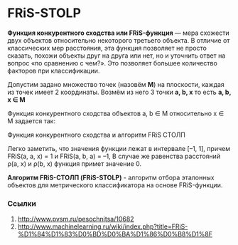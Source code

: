 # FRiS-STOLP

**Функция конкурентного сходства или FRiS-функция** — мера схожести двух объектов относительно некоторого третьего объекта. В отличие от классических мер расстояния, эта функция позволяет не просто сказать, похожи объекты друг на друга или нет, но и уточнить ответ на вопрос «по сравнению с чем?». Это позволяет большее количество факторов при классификации.

Допустим задано множество точек (назовём **M**) на плоскости, каждая из точек имеет 2 координаты. 
Возмём из него 3 точки **a, b, x** то есть **a, b, x ∈ M**

Функция конкурентного сходства объектов a, b ∈ M относительно x ∈ M задается так:

Функция конкурентного сходства и алгоритм FRiS СТОЛП

Легко заметить, что значения функции лежат в интервале [–1, 1], причем FRiS(a, a, x) = 1 и FRiS(a, b, a) = –1, В случае же равенства расстояний ρ(a, x) и ρ(b, x) функция примет значение 0.


**Алгоритм FRiS-СТОЛП (FRiS-STOLP)** - алгоритм отбора эталонных объектов для метрического классификатора на основе FRiS-функции. 
### Ссылки
1. http://www.pvsm.ru/pesochnitsa/10682
2. http://www.machinelearning.ru/wiki/index.php?title=FRiS-%D1%84%D1%83%D0%BD%D0%BA%D1%86%D0%B8%D1%8F
